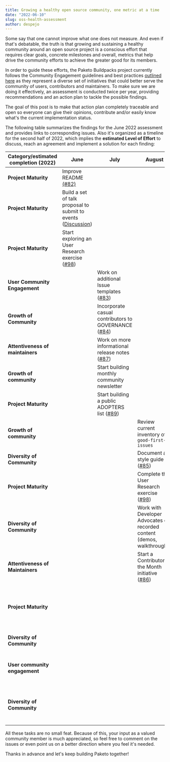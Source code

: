 ```yaml
---
title: Growing a healthy open source community, one metric at a time
date: "2022-06-10"
slug: oss-health-assessment
author: despejo
---
```

Some say that one cannot improve what one does not measure. And even if that's debatable, the truth is that growing and sustaining a healthy community around an open source project is a conscious effort that requires clear goals, concrete milestones and overall, metrics that help drive the community efforts to achieve the greater good for its members.

In order to guide these efforts, the Paketo Buildpacks project currently follows the Community Engagement guidelines and best practices [outlined here](https://github.com/vmware-tanzu/community-engagement/blob/main/GUIDELINES.md) as they represent a diverse set of initiatives that could better serve the community of users, contributors and maintainers. To make sure we are doing it effectively, an assessment is conducted twice per year, providing recommendations and an action plan to tackle the possible findings.

The goal of this post is to make that action plan completely traceable and open so everyone can give their opinions, contribute and/or easily know what's the current implementation status.

The following table summarizes the findings for the June 2022 assessment and provides links to corresponding issues. Also it's organized as a timeline for the second half of 2022, which implies the **estimated Level of Effort** to discuss, reach an agreement and implement a solution for each finding:


| Category/estimated completion (2022)| June| July | August| September| October| November|
|---|---|---|---|---|---|---|
|**Project Maturity**|Improve README [(#82)](https://github.com/paketo-buildpacks/community/issues/82) | | | | | |
|**Project Maturity**|Build a set of talk proposal to submit to events ([Discussion](https://github.com/paketo-buildpacks/feedback/discussions/27))| | | | | |
|**Project Maturity**|Start exploring an User Research exercise ([#98](https://github.com/paketo-buildpacks/community/issues/98))| | | | | |
|**User Community Engagement**| |Work on additional Issue templates ([#83](https://github.com/paketo-buildpacks/community/issues/83))| | | | |
|**Growth of Community**||Incorporate casual contributors to GOVERNANCE ([#84](https://github.com/paketo-buildpacks/community/issues/84))| | | | |
|**Attentiveness of maintainers**||Work on more informational release notes ([#87](https://github.com/paketo-buildpacks/community/issues/87))| | | | |
|**Growth of community**||Start building monthly community newsletter | | | | |
|**Project Maturity**| |Start building a public ADOPTERS list ([#89](https://github.com/paketo-buildpacks/community/issues/89)) |
|**Growth of community**| | | Review current inventory of `good-first-issues`| | | |
|**Diversity of Community**| | | Document a style guide ([#85](https://github.com/paketo-buildpacks/community/issues/85))| | | |
|**Project Maturity**| | |Complete the User Research exercise ([#98](https://github.com/paketo-buildpacks/community/issues/98))| | | |
|**Diversity of Community**| | |Work with Developer Advocates on recorded content (demos, walkthroughs) | | | | 
|**Attentiveness of Maintainers**| | | Start a Contributor of the Month initiative ([#86](https://github.com/paketo-buildpacks/community/issues/86))||||
|**Project Maturity**| | | |Achieve OpenSSF Best Practices passing badge ([#92](https://github.com/paketo-buildpacks/community/issues/92)) | | |
|**Diversity of Community**| | | |Deliver a meetup talk | | |
|**User community engagement**| | | |Kickoff a Paketo User Meeting ([#88](https://github.com/paketo-buildpacks/community/issues/88)) | | |
|**Diversity of Community**| | | | |Deliver a Tutorial session at an event | |


All these tasks are no small feat. 
Because of this, your input as a valued community member is much appreciated, so feel free to comment on the issues or even point us on a better direction where you feel it's needed.

Thanks in advance and let's keep building Paketo together!